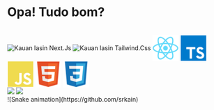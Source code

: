 # Opa! Tudo bom?

<div style="display: inline_block">  
  <br/>
  <img align="center" alt="Kauan Iasin Next.Js" height="60" width="60" src="https://cdn.jsdelivr.net/gh/devicons/devicon@latest/icons/nextjs/nextjs-plain.svg" />        
  <img align="center" alt="Kauan Iasin Tailwind.Css" height="60" width="60" src="https://cdn.jsdelivr.net/gh/devicons/devicon@latest/icons/tailwindcss/tailwindcss-original.svg" />
  <img align="center" alt="Kauan Iasin React" height="60" width="60" src="https://raw.githubusercontent.com/devicons/devicon/master/icons/react/react-original.svg">
  <img align="center" alt="Kauan Iasin TypeScript" height="60" width="60" src="https://raw.githubusercontent.com/devicons/devicon/master/icons/typescript/typescript-plain.svg">
  <img align="center" alt="Kauan Iasin Javascript" height="60" width="60" src="https://raw.githubusercontent.com/devicons/devicon/master/icons/javascript/javascript-plain.svg">
  <img align="center" alt="Kauan Iasin HTML" height="60" width="60" src="https://raw.githubusercontent.com/devicons/devicon/master/icons/html5/html5-original.svg">
  <img align="center" alt="Kauan Iasin Css" height="60" width="60" src="https://raw.githubusercontent.com/devicons/devicon/master/icons/css3/css3-original.svg">
</div>
<div>
  <img height="250rem" src="https://github-readme-stats.vercel.app/api/top-langs/?username=anuraghazra&size_weight=0.5&count_weight=0.5&theme=chartreuse-dark"/>
  <img height="250rem" src="https://github-readme-stats.vercel.app/api?username=srkain&show_icons=true&theme=chartreuse-dark"/>
</div>
<div>
![Snake animation](https://github.com/srkain)
</div>
